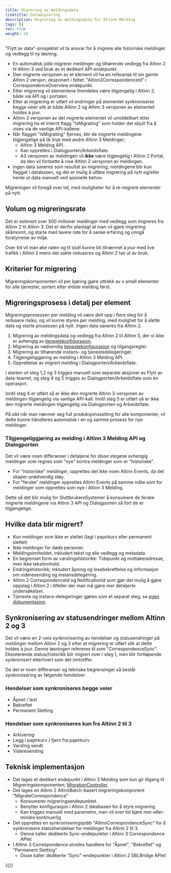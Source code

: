```yaml
---
title: Migrering av meldingsdata
linktitle: Datamigrering
description: Migrering av meldingsdata for Altinn Melding
tags: []
toc: true
weight: 20
---
```


"Flytt av data"-prosjektet vil ta ansvar for å migrere alle historiske meldinger og vedlegg til ny løsning.

- En automatisk jobb migrerer meldinger og tilhørende vedlegg fra Altinn 2 til Altinn 3 ved bruk av et dedikert API-endepunkt.
- Den migrerte versjonen av et element vil ha en referanse til sin gamle Altinn 2 versjon, eksponert i feltet: "Altinn2CorrespondenceId" i CorrespondenceOverview endepunkt.
- Etter migrering vil elementene fremdeles være tilgjengelig i Altinn 2, både via API og i portalen.
- Etter at migrering er utført vil endringer på elementet synkroniseres begge veier slik at både Altinn 2 og Altinn 3 versjonen av elementet holdes à jour.
- Altinn 3 versjonen av det migrerte elementet vil umiddelbart etter migrering ha et internt flagg "IsMigrating" som holder det skjult fra å vises via de vanlige API-kallene.
- Når flagget "IsMigrating" fjernes, blir de migrerte meldingene tilgjengelige på lik linje med andre Altinn 3 Meldinger;
  - Altinn 3 Melding API.
  - Kan opprettes i Dialogporten/Arbeidsflate.
  - A3 versjonen av meldingen vil **ikke** være tilgjengelig i Altinn 2 Portal, da den vil fortsette å vise Altinn 2 versjonen av meldingen.
- Ingen data saneres som resultat av migrering; meldingene blir kun flagget i databasen, og det er mulig å utføre migrering på nytt og/eller hente ut data manuelt ved spesielle behov.

Migreringen vil foregå over tid, med muligheter for å re-migrere elementer på nytt.

## Volum og migreringsrate

Det er estimert over 500 millioner meldinger med vedlegg som migreres fra Altinn 2 til Altinn 3.
Det er derfor planlagt at man vil gjøre migrering skånsomt, og starte med lavere rate for å sanke erfaring og unngå forstyrrelse av miljø.

Over tid vil man øke raten og til slutt kunne bli tilnærmet à jour med live trafikk i Altinn 2 mens det sakte reduseres og Altinn 2 tas ut av bruk.

## Kriterier for migrering

Migreringskomponenten vil per kjøring gjøre uttrekk av x antall elementer for alle tjenester, sortert etter eldste melding først.

## Migreringsprosess i detalj per element

Migreringsprosessen per melding vil være delt opp i flere steg for å redusere risiko, og vil kunne styres per melding, med mulighet for å slette data og starte prosessen på nytt.
Ingen data saneres fra Altinn 2.

1. Migrering av meldingsdata og vedlegg fra Altinn 2 til Altinn 3, der vi ikke er avhengig av [tjenestekonfigurasjon](../service-migration/).
2. Migrering av nødvendig [tjenestekonfigurasjon](../service-migration/) og tilgangsregler.
3. Migrering av tilhørende instans- og tjenestedelegeringer.
4. Tilgjengeliggjøring av melding i Altinn 3 Melding API.
5. Opprettelse av migrert melding i Dialogporten/Arbeidsflate.

I starten vil steg 1,2 og 3 trigges manuelt som separate aksjoner av Flytt av data-teamet, og steg 4 og 5 trigges av Dialogporten/Arbeidsflate som én operasjon.

Inntil steg 4 er utført så er ikke den migrerte Altinn 3-versjonen av meldingen tilgjengelig via vanlige API-kall.
Inntil steg 5 er utført så er ikke den migrerte meldingen tilgjengelig via Dialogporten og Arbeidsflate.

På sikt når man nærmer seg full produksjonssetting for alle komponenter, vil dette kunne håndteres automatisk i en og samme prosess for nye meldinger.

### Tilgjengeliggjøring av melding i Altinn 3 Melding API og Dialogporten

Det vil være noen differanser i detaljene for disse stegene avhengig meldinger som regnes som "nye" kontra meldinger som er "historiske".

- For "historiske" meldinger, opprettes det ikke noen Altinn Events, da det skaper unødvendig støy.
- For "ferske" meldinger opprettes Altinn Events på samme måte som for meldinger som opprettes som nye i Altinn 3 Melding.

Dette så det blir mulig for SluttbrukereSystemer å konsumere de ferske migrerte meldingene via Altinn 3 API og Dialogporten så fort de er tilgjengelige.

## Hvilke data blir migrert?

- Kun meldinger som ikke er slettet (lagt i papirkurv eller permanent slettet)
- Ikke meldinger for døde personer.
- Meldingsinnholdet, inkludert tekst og alle vedlegg og metadata.
- En begrenset form av varslingshistorikk: Tidspunkt og mottakeradresse, men ikke tekstinnhold.
- Endringshistorikk; inkludert åpning og lesebekreftelse og informasjon om videresending og instansdelegering.
- Altinn 2 CorrespondenceId og NotificationId som gjør det mulig å gjøre oppslag i Altinn 2 i tilfeller der man må gjøre mer detaljerte undersøkelser.
- Tjeneste og instans-delegeringer gjøres som et separat steg, se [egen dokumentasjon](../delegation-migration/).

## Synkronisering av statusendringer mellom Altinn 2 og 3

Det vil være en 2-veis synkronisering av hendelser og statusendringer på meldinger mellom Altinn 2 og 3 etter at migrering er utført slik at dette holdes à jour.
Denne løsningen refereres til som "CorrespondenceSync".
Eksisterende status/historikk blir migrert over i steg 1, men blir fortløpende synkronisert etterhvert som det inntreffer.

Da det er noen differanser og tekniske begrensinger så består synkronisering av følgende hendelser:

### Hendelser som synkroniseres begge veier

- Åpnet / lest
- Bekreftet
- Permanent Sletting

### Hendelser som synkroniseres kun fra Altinn 2 til 3

- Arkivering
- Legg i papirkurv / fjern fra papirkurv
- Varsling sendt
- Videresending

## Teknisk implementasjon

- Det lages et dedikert endepunkt i Altinn 3 Melding som kun gir tilgang til Migreringskomponenten; [MigrationController](https://github.com/Altinn/altinn-correspondence/blob/main/src/Altinn.Correspondence.API/Controllers/MigrationController.cs).
- Det lages en Altinn 2 AltinnBatch-basert migreringskomponent "MigrateCorrespondence"
  - Konsumerer migreringsendepunktet.
  - Benytter konfigurasjon i Altinn 2 databasen for å styre migrering
  - Kan trigges manuelt med parametre, men vil over tid kjøre mer-eller-mindre kontinuerlig  
- Det opprettes en synkroniseringsjobb "AltinnCorrespondenceSync" for å synkronisere statushendelser for meldinger fra Altinn 2 til 3.
  - Denne kaller dedikerte Sync-endepunkter i Altinn 3 Correspondence APIet
- I Altinn 3 Correspondence utvides handlere for "Åpnet", "Bekreftet" og "Permanent Sletting"
  - Disse kaller dedikerte "Sync"-endepunkter i Altinn 2 SBLBridge APIet

{{<children />}}
